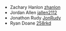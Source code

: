 * Zachary Hanlon [zhanlon](gttps://githumb.com/zhanlon)
* Jordan Allen [jallen2112](https://github.com/jallen2112)
* Jonathon Rudy [JonRudy](https://github.com/JonRudy)
* Ryan Doane [258rkd](https://github.com/258rkd/SETeams)
